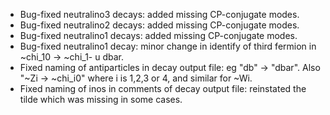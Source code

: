 * Bug-fixed neutralino3 decays: added missing CP-conjugate modes.
* Bug-fixed neutralino2 decays: added missing CP-conjugate modes.
* Bug-fixed neutralino1 decays: added missing CP-conjugate modes.
* Bug-fixed neutralino1 decay: minor change in identify of third fermion in ~chi_10 -> ~chi_1- u dbar.
* Fixed naming of antiparticles in decay output file: eg "db" -> "dbar". Also "~Zi -> ~chi_i0" where i is 1,2,3 or 4, and similar for ~Wi.
* Fixed naming of inos in comments of decay output file: reinstated the tilde which was missing in some cases.

